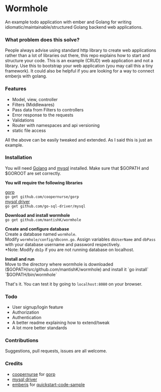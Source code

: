 # Wormhole
An example todo application with ember and Golang for writing idiomatic/maintainable/structured Golang backend web applications.

### What problem does this solve?
People always advise using standard http library to create web applications rather than a lot of libraries out there, this repo explains how to start and structure your code. This is an example (CRUD) web application and not a library. Use this to bootstrap your web application (you may call this a tiny framework). It could also be helpful if you are looking for a way to connect emberjs with golang.

### Features
 - Model, view, controller
 - Filters (Middlewares)
 - Pass data from Filters to controllers
 - Error response to the requests
 - Validations
 - Router with namespaces and api versioning
 - static file access   

All the above can be easily tweaked and extended. As I said this is just an example.

### Installation
You will need [Golang] and [mysql] installed. Make sure that $GOPATH and $GOROOT are set correctly. 

**You will require the following libraries**   

[gorp]  
`go get github.com/coopernurse/gorp`   
[mysql driver]   
 `go get github.com/go-sql-driver/mysql`

**Download and install wormhole**   
`go get github.com/mantishK/wormhole`

**Create and configure database**   
Create a database named `wormhole`.    
Modify `wormhole/config/dbconn.go`. Assign variables `dbUserName` and `dbPass` with your database username and password respectively.  
*Note: Modify `dbIp` if you are not running database on localhost.

**Install and run**    
Move to the directory where wormhole is downloaded ($GOPATH/src/github.com/mantishK/wormhole) and install it   
`go install`  
`$GOPATH/bin/wormhole`

That's it. You can test it by going to `localhost:8080` on your browser.


### Todo
 - User signup/login feature
 - Authorization
 - Authentication
 - A better readme explaining how to extend/tweak
 - A lot more better standards

### Contributions
Suggestions, pull requests, issues are all welcome.

### Credits
 - [coopernurse] for [gorp]
 - [mysql driver]
 - [emberjs] for [quickstart-code-sample]


[Golang]:https://golang.org/doc/install
[mysql]:http://www.mysql.com/downloads/
[gorp]:https://github.com/coopernurse/gorp
[mysql driver]:https://github.com/go-sql-driver/mysql
[coopernurse]:https://github.com/coopernurse
[quickstart-code-sample]:https://github.com/emberjs/quickstart-code-sample
[emberjs]:http://emberjs.com/